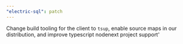 ```yaml
---
"electric-sql": patch
---
```


Change build tooling for the client to `tsup`, enable source maps in our distribution, and improve typescript nodenext project support'
